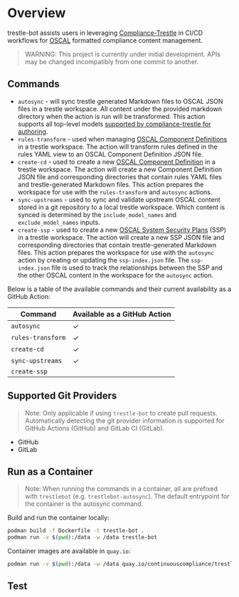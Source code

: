 # Overview
trestle-bot assists users in leveraging [Compliance-Trestle](https://github.com/oscal-compass/compliance-trestle) in CI/CD workflows for [OSCAL](https://github.com/usnistgov/OSCAL) formatted compliance content management.

> WARNING: This project is currently under initial development. APIs may be changed incompatibly from one commit to another.

## Commands

* `autosync` - will sync trestle generated Markdown files to OSCAL JSON files in a trestle workspace. All content under the provided markdown directory when the action is run will be transformed. This action supports all top-level models [supported by compliance-trestle for authoring](https://oscal-compass.github.io/compliance-trestle/tutorials/ssp_profile_catalog_authoring/ssp_profile_catalog_authoring/).
* `rules-transform` - used when managing [OSCAL Component Definitions](https://pages.nist.gov/OSCAL-Reference/models/v1.1.1/component-definition/json-outline/) in a trestle workspace. The action will transform rules defined in the rules YAML view to an OSCAL Component Definition JSON file.
* `create-cd` - used to create a new [OSCAL Component Definition](https://pages.nist.gov/OSCAL-Reference/models/v1.1.1/component-definition/json-outline/) in a trestle workspace. The action will create a new Component Definition JSON file and corresponding directories that contain rules YAML files and trestle-generated Markdown files. This action prepares the workspace for use with the `rules-transform` and `autosync` actions.
* `sync-upstreams` - used to sync and validate upstream OSCAL content stored in a git repository to a local trestle workspace. Which content is synced is determined by the `include_model_names` and `exclude_model_names` inputs.
* `create-ssp` - used to create a new [OSCAL System Security Plans](https://pages.nist.gov/OSCAL-Reference/models/v1.1.1/system-security-plan/json-outline/) (SSP) in a trestle workspace. The action will create a new SSP JSON file and corresponding directories that contain trestle-generated Markdown files. This action prepares the workspace for use with the `autosync` action by creating or updating the `ssp-index.json` file. The `ssp-index.json` file is used to track the relationships between the SSP and the other OSCAL content in the workspace for the `autosync` action.

Below is a table of the available commands and their current availability as a GitHub Action:

| Command            | Available as a GitHub Action |
|--------------------|------------------------------|
| `autosync`         | &#10003;                     |
| `rules-transform`  | &#10003;                     |                   
| `create-cd`        | &#10003;                     |
| `sync-upstreams`   | &#10003;                     |
| `create-ssp`       |                              |

## Supported Git Providers

> Note: Only applicable if using `trestle-bot` to create pull requests. Automatically detecting the git
provider information is supported for GitHub Actions (GitHub) and GitLab CI (GitLab).

* GitHub
* GitLab

## Run as a Container

> Note: When running the commands in a container, all are prefixed with `trestlebot` (e.g. `trestlebot-autosync`). The default entrypoint for the container is the autosync command.

Build and run the container locally:

```bash
podman build -f Dockerfile -t trestle-bot .
podman run -v $(pwd):/data -w /data trestle-bot
```

Container images are available in `quay.io`:

```bash
podman run -v $(pwd):/data -w /data quay.io/continuouscompliance/trestle-bot:<tag>
```

## Test